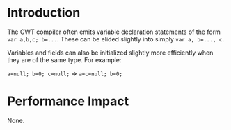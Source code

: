 # Introduction

The GWT compiler often emits variable declaration statements of the form `var a,b,c; b=...`. These can be elided slightly into simply `var a, b=..., c`.

Variables and fields can also be initialized slightly more efficiently when they are of the same type. For example:

`a=null; b=0; c=null;` => `a=c=null; b=0;`

# Performance Impact

None.